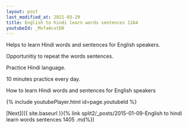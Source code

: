 ```yaml
---
layout: post
last_modified_at: 2021-03-29
title: English to hindi learn words sentences 1164 
youtubeId: _Mvfa4cxtD0
---
```

 
 
Helps to learn Hindi words and sentences for English speakers.

Opportunitiy to repeat the words sentences. 

Practice Hindi language. 
 
10 minutes practice every day. 
 
How to learn Hindi words and sentences for English speakers 
 
{% include youtubePlayer.html id=page.youtubeId %}
 
 
[Next]({{ site.baseurl }}{% link  split2/_posts/2015-01-09-English to hindi learn words sentences 1405 .md%})
 
